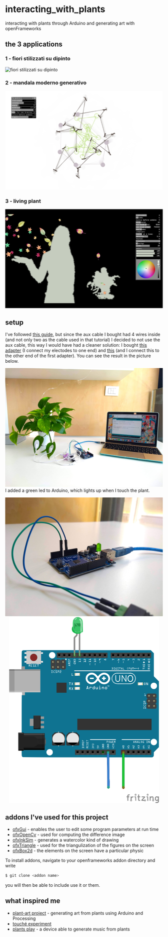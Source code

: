 # interacting_with_plants
interacting with plants through Arduino and generating art with openFrameworks 


## the 3 applications
### 1 - fiori stilizzati su dipinto
![fiori stilizzati su dipinto](https://github.com/Mirty/interacting_with_plants/blob/master/imgs/Screen%20Shot%202019-03-28%20at%2019.35.30.png)


### 2 - mandala moderno generativo
![mandala moderno generativo](https://github.com/Mirty/interacting_with_plants/blob/master/imgs/Screen%20Shot%202019-03-28%20at%2019.36.11.png)


### 3 - living plant
![living plant](https://github.com/Mirty/interacting_with_plants/blob/master/imgs/Screen%20Shot%202019-03-28%20at%2019.38.44.png)


## setup
I've followed [this guide](https://github.com/robbiebarrat/plant-art), but since the aux cable I bought had 4 wires inside (and not only two as the cable used in that tutorial) I decided to not use the aux cable, this way I would have had a cleaner solution: I bought [this adapter](https://www.amazon.it/gp/product/B07GXMLGJG/ref=ppx_yo_dt_b_asin_title_o01_s00?ie=UTF8&psc=1) (I connect my electodes to one end) and [this](https://www.amazon.it/gp/product/B071XCPRNH/ref=ppx_yo_dt_b_asin_title_o00_s00?ie=UTF8&psc=1) (and I connect this to the other end of the first adapter). You can see the result in the picture below.


![the complete setup](https://github.com/Mirty/interacting_with_plants/blob/master/imgs/setup.jpg)
I added a green led to Arduino, which lights up when I touch the plant.

<p align="center">
  <img src="https://github.com/Mirty/interacting_with_plants/blob/master/imgs/setup_arduino.jpg" title="arduino setup">
  <img src="https://github.com/Mirty/interacting_with_plants/blob/master/imgs/arduino_fritzing.png" width="480" alt="arduino in fritzing">
</p>


## addons I've used for this project
* [ofxGui](https://openframeworks.cc/documentation/ofxGui/) - enables the user to edit some program parameters at run time
* [ofxOpenCv](https://openframeworks.cc/documentation/ofxOpenCv/) - used for computing the difference image
* [ofxInkSim](https://github.com/Akira-Hayasaka/ofxInkSim) - generates a watercolor kind of drawing
* [ofxTriangle](https://github.com/obviousjim/ofxTriangle) - used for the triangulization of the figures on the screen
* [ofxBox2d](https://github.com/vanderlin/ofxBox2d) - the elements on the screen have a particular physic


To install addons, navigate to your openframeworks addon directory and write
```sh
$ git clone <addon name>
```
you will then be able to include use it or them. 


## what inspired me
* [plant-art project](https://github.com/robbiebarrat/plant-art) - generating art from plants using Arduino and Processing
* [touché experiment](https://www.nickarner.com/blog/2017/7/8/talking-to-plants-touch%C3%A9-experiments) 
* [plants play](https://www.plantsplay.com/) - a device able to generate music from plants



